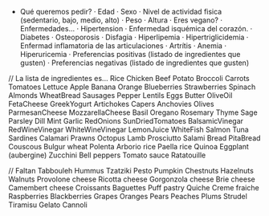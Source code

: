 * Qué queremos pedir?
· Edad
· Sexo
· Nivel de actividad fisica (sedentario, bajo, medio, alto)
· Peso
· Altura
· Eres vegano?
· Enfermedades...
    · Hipertension
    · Enfermedad isquémica del corazón.
    · Diabetes
    · Osteoporosis
    · Disfagia
    · Hiperlipemia
    · Hipertriglicidemia
    · Enfermad inflamatoria de las articulaciones
    · Artrítis
    · Anemia
    · Hiperuricemia
· Preferencias positivas (listado de ingredientes que gusten)
· Preferencias negativas (listado de ingredientes que gusten)

//
La lista de ingredientes es...
Rice
Chicken
Beef
Potato
Broccoli
Carrots
Tomatoes
Lettuce
Apple
Banana
Orange
Blueberries
Strawberries
Spinach
Almonds
WheatBread
Sausages
Pepper
Lentils
Eggs
Butter
OliveOil
FetaCheese
GreekYogurt
Artichokes
Capers
Anchovies
Olives
ParmesanCheese
MozzarellaCheese
Basil
Oregano
Rosemary
Thyme
Sage
Parsley
Dill
Mint
Garlic
RedOnions
SunDriedTomatoes
BalsamicVinegar
RedWineVinegar
WhiteWineVinegar
LemonJuice
WhiteFish
Salmon
Tuna
Sardines
Calamari
Prawns
Octopus
Lamb
Prosciutto
Salami
Bread
PitaBread
Couscous
Bulgur wheat
Polenta
Arborio rice
Paella rice
Quinoa
Eggplant (aubergine)
Zucchini
Bell peppers
Tomato sauce
Ratatouille

// Faltan
Tabbouleh
Hummus
Tzatziki
Pesto
Pumpkin
Chestnuts
Hazelnuts
Walnuts
Provolone cheese
Ricotta cheese
Gorgonzola cheese
Brie cheese
Camembert cheese
Croissants
Baguettes
Puff pastry
Quiche
Creme fraiche
Raspberries
Blackberries
Grapes
Oranges
Pears
Peaches
Plums
Strudel
Tiramisu
Gelato
Cannoli